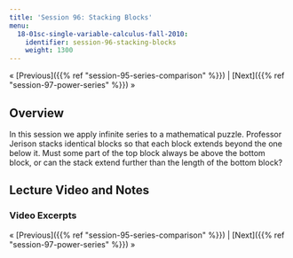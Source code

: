 ```yaml
---
title: 'Session 96: Stacking Blocks'
menu:
  18-01sc-single-variable-calculus-fall-2010:
    identifier: session-96-stacking-blocks
    weight: 1300
---
```

« [Previous]({{% ref "session-95-series-comparison" %}}) | [Next]({{% ref "session-97-power-series" %}}) »

Overview
--------

In this session we apply infinite series to a mathematical puzzle. Professor Jerison stacks identical blocks so that each block extends beyond the one below it. Must some part of the top block always be above the bottom block, or can the stack extend further than the length of the bottom block?

Lecture Video and Notes
-----------------------

### Video Excerpts

« [Previous]({{% ref "session-95-series-comparison" %}}) | [Next]({{% ref "session-97-power-series" %}}) »